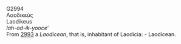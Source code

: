 <body>
  <p>G2994<br>  Λαοδικεύς  <br> Laodikeus  <br><i>lah-od-ik-yooce‘ </i><br>From <a href="g2993.htm">2993</a>  a <i>Laodicean</i>, that is, inhabitant of Laodicia: - Laodicean.<br></p>
 </body>